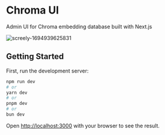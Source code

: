 # Chroma UI

Admin UI for Chroma embedding database built with Next.js

![screely-1694939625831](https://github.com/flanker/chromadb-ui/assets/109811/26f2e02f-5f31-474b-8fee-9a5ce0ff0c03)

## Getting Started

First, run the development server:

```bash
npm run dev
# or
yarn dev
# or
pnpm dev
# or
bun dev
```

Open [http://localhost:3000](http://localhost:3000) with your browser to see the result.
